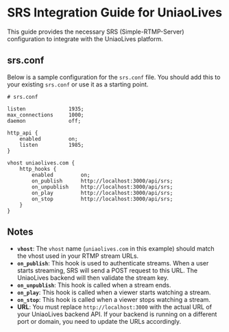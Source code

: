 # SRS Integration Guide for UniaoLives

This guide provides the necessary SRS (Simple-RTMP-Server) configuration to integrate with the UniaoLives platform.

## srs.conf

Below is a sample configuration for the `srs.conf` file. You should add this to your existing `srs.conf` or use it as a starting point.

```
# srs.conf

listen              1935;
max_connections     1000;
daemon              off;

http_api {
    enabled         on;
    listen          1985;
}

vhost uniaolives.com {
    http_hooks {
        enabled         on;
        on_publish      http://localhost:3000/api/srs;
        on_unpublish    http://localhost:3000/api/srs;
        on_play         http://localhost:3000/api/srs;
        on_stop         http://localhost:3000/api/srs;
    }
}
```

## Notes

-   **`vhost`**: The `vhost` name (`uniaolives.com` in this example) should match the vhost used in your RTMP stream URLs.
-   **`on_publish`**: This hook is used to authenticate streams. When a user starts streaming, SRS will send a POST request to this URL. The UniaoLives backend will then validate the stream key.
-   **`on_unpublish`**: This hook is called when a stream ends.
-   **`on_play`**: This hook is called when a viewer starts watching a stream.
-   **`on_stop`**: This hook is called when a viewer stops watching a stream.
-   **URL**: You must replace `http://localhost:3000` with the actual URL of your UniaoLives backend API. If your backend is running on a different port or domain, you need to update the URLs accordingly.
